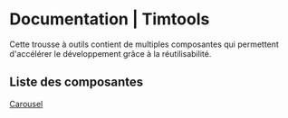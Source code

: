 # Documentation | Timtools

Cette trousse à outils contient de multiples composantes qui permettent d'accélérer le développement grâce à la réutilisabilité.

## Liste des composantes

[Carousel](carousel.md)

